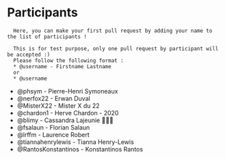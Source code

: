 # Participants

```
  Here, you can make your first pull request by adding your name to the list of participants !

  This is for test purpose, only one pull request by participant will be accepted :)
  Please follow the following format :
  * @username - Firstname Lastname
  or
  * @username
```

- @phsym - Pierre-Henri Symoneaux
- @nerfox22 - Erwan Duval
- @MisterX22 - Mister X du 22
- @chardon1 - Herve Chardon - 2020
- @blimy - Cassandra Lajeunie :rainbow::unicorn::rainbow:
- @fsalaun - Florian Salaun
- @lrffm - Laurence Robert
- @tiannahenrylewis - Tianna Henry-Lewis
- @RantosKonstantinos - Konstantinos Rantos
